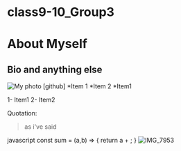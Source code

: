 # class9-10_Group3

# About Myself 
## Bio and anything else


![My photo](myphoto) 
[github]
*Item 1
*Item 2
    *Item1

1- Item1
2- Item2

Quotation:
> as i've said

javascript
const sum = (a,b) => {
    return a + ;
}
![IMG_7953](https://user-images.githubusercontent.com/63817895/81872686-851c6200-957a-11ea-8aeb-ae77db5840a9.jpg)
